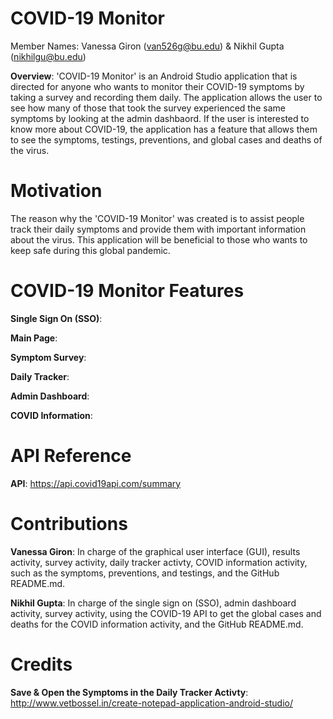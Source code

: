 # COVID-19 Monitor
Member Names: Vanessa Giron (van526g@bu.edu) & Nikhil Gupta (nikhilgu@bu.edu)

**Overview**: 'COVID-19 Monitor' is an Android Studio application that is directed for anyone who wants to monitor their COVID-19 symptoms by taking a survey 
and recording them daily. The application allows the user to see how many of those that took the survey experienced the same symptoms by looking at the admin 
dashbaord. If the user is interested to know more about COVID-19, the application has a feature that allows them to see the symptoms, testings, preventions, and 
global cases and deaths of the virus. 

# Motivation
The reason why the 'COVID-19 Monitor' was created is to assist people track their daily symptoms and provide them with important information about the virus. 
This application will be beneficial to those who wants to keep safe during this global pandemic. 

# COVID-19 Monitor Features
**Single Sign On (SSO)**:

**Main Page**:

**Symptom Survey**:

**Daily Tracker**:

**Admin Dashboard**:

**COVID Information**:

# API Reference 
**API**: https://api.covid19api.com/summary

# Contributions 
**Vanessa Giron**: In charge of the graphical user interface (GUI), results activity, survey activity, daily tracker activty, COVID information activity, such as
the symptoms, preventions, and testings, and the GitHub README.md.

**Nikhil Gupta**: In charge of the single sign on (SSO), admin dashboard activity, survey activity, using the COVID-19 API to get the global cases and deaths 
for the COVID information activity, and the GitHub README.md. 

# Credits
**Save & Open the Symptoms in the Daily Tracker Activty**: http://www.vetbossel.in/create-notepad-application-android-studio/
